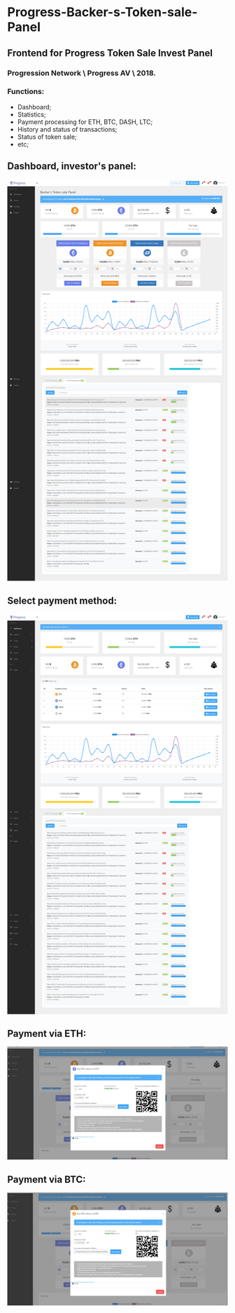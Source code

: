 # Progress-Backer-s-Token-sale-Panel
## Frontend for Progress Token Sale Invest Panel
### Progression Network \ Progress AV \ 2018.

### Functions:
- Dashboard;
- Statistics;
- Payment processing for ETH, BTC, DASH, LTC;
- History and status of transactions;
- Status of token sale;
- etc;

## Dashboard, investor's panel:
![alt text](https://github.com/progressionnetwork/Progress-Backer-s-Token-sale-Panel/blob/main/screens/image_2018-02-19_20-54-49.png?raw=true)

## Select payment method:
![alt text](https://github.com/progressionnetwork/Progress-Backer-s-Token-sale-Panel/blob/main/screens/image_2018-02-14_18-35-32.png?raw=true)

## Payment via ETH:
![alt text](https://github.com/progressionnetwork/Progress-Backer-s-Token-sale-Panel/blob/main/screens/image_2018-02-19_23-02-02.png?raw=true)

## Payment via BTC:
![alt text](https://github.com/progressionnetwork/Progress-Backer-s-Token-sale-Panel/blob/main/screens/image_2018-02-19_23-02-49.png?raw=true)

